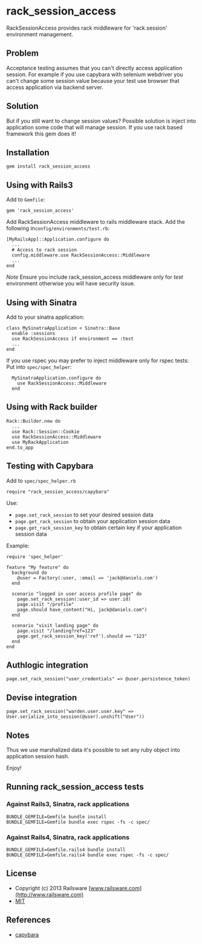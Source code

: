 # rack_session_access

RackSessionAccess provides rack middleware for 'rack.session' environment management.

## Problem

Acceptance testing assumes that you can't directly access application session.
For example if you use capybara with selenium webdriver you can't change some session value
because your test use browser that access application via backend server.

## Solution

But if you still want to change session values?
Possible solution is inject into application some code that will manage session.
If you use rack based framework this gem does it!

## Installation

    gem install rack_session_access

## Using with Rails3

Add to `Gemfile`:

    gem 'rack_session_access'

Add RackSessionAccess middleware to rails middleware stack.
Add the following in`config/environments/test.rb`:

    [MyRailsApp]::Application.configure do
      ...
      # Access to rack session
      config.middleware.use RackSessionAccess::Middleware
      ...
    end

*Note* Ensure you include rack_session_access middleware only for *test* environment
otherwise you will have security issue.


## Using with Sinatra

Add to your sinatra application:

    class MySinatraApplication < Sinatra::Base
      enable :sessions
      use RackSessionAccess if environment == :test
      ...
    end

If you use rspec you may prefer to inject middleware only for rspec tests:
Put into `spec/spec_helper`:

      MySinatraApplication.configure do
        use RackSessionAccess::Middleware
      end

## Using with Rack builder

    Rack::Builder.new do
      ...
      use Rack::Session::Cookie
      use RackSessionAccess::Middleware
      use MyRackApplication
    end.to_app

## Testing with Capybara

Add to `spec/spec_helper.rb`

    require "rack_session_access/capybara"

Use:

* `page.set_rack_session` to set your desired session data
* `page.get_rack_session` to obtain your application session data
* `page.get_rack_session_key` to obtain certain key if your application session data

Example:

    require 'spec_helper'

    feature "My feature" do
      background do
        @user = Factory(:user, :email => 'jack@daniels.com')
      end

      scenario "logged in user access profile page" do
        page.set_rack_session(:user_id => user.id)
        page.visit "/profile"
        page.should have_content("Hi, jack@daniels.com")
      end

      scenario "visit landing page" do
        page.visit "/landing?ref=123"
        page.get_rack_session_key('ref').should == "123"
      end
    end

## Authlogic integration

    page.set_rack_session("user_credentials" => @user.persistence_token)

## Devise integration

    page.set_rack_session("warden.user.user.key" => User.serialize_into_session(@user).unshift("User"))

## Notes

Thus we use marshalized data it's possible to set any ruby object into application session hash.

Enjoy!

## Running rack_session_access tests

### Against Rails3, Sinatra, rack applications

    BUNDLE_GEMFILE=Gemfile bundle install
    BUNDLE_GEMFILE=Gemfile bundle exec rspec -fs -c spec/

### Against Rails4, Sinatra, rack applications

    BUNDLE_GEMFILE=Gemfile.rails4 bundle install
    BUNDLE_GEMFILE=Gemfile.rails4 bundle exec rspec -fs -c spec/

## License

* Copyright (c) 2013 Railsware [www.railsware.com](http://www.railsware.com)
* [MIT](www.opensource.org/licenses/MIT)


## References

* [capybara](https://github.com/jnicklas/capybara)
